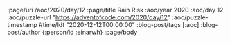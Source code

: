 :page/uri /aoc/2020/day/12
:page/title Rain Risk
:aoc/year 2020
:aoc/day 12
:aoc/puzzle-url "https://adventofcode.com/2020/day/12"
:aoc/puzzle-timestamp #time/ldt "2020-12-12T00:00:00"
:blog-post/tags [:aoc]
:blog-post/author {:person/id :einarwh}
:page/body

<!-- # Einar W. Høst -->
